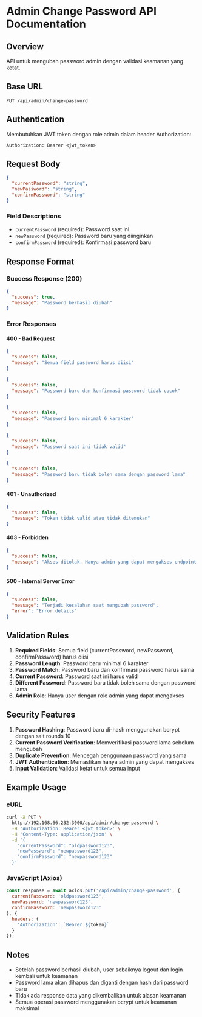 # Admin Change Password API Documentation

## Overview
API untuk mengubah password admin dengan validasi keamanan yang ketat.

## Base URL
```
PUT /api/admin/change-password
```

## Authentication
Membutuhkan JWT token dengan role admin dalam header Authorization:
```
Authorization: Bearer <jwt_token>
```

## Request Body
```json
{
  "currentPassword": "string",
  "newPassword": "string", 
  "confirmPassword": "string"
}
```

### Field Descriptions
- `currentPassword` (required): Password saat ini
- `newPassword` (required): Password baru yang diinginkan
- `confirmPassword` (required): Konfirmasi password baru

## Response Format

### Success Response (200)
```json
{
  "success": true,
  "message": "Password berhasil diubah"
}
```

### Error Responses

#### 400 - Bad Request
```json
{
  "success": false,
  "message": "Semua field password harus diisi"
}
```

```json
{
  "success": false,
  "message": "Password baru dan konfirmasi password tidak cocok"
}
```

```json
{
  "success": false,
  "message": "Password baru minimal 6 karakter"
}
```

```json
{
  "success": false,
  "message": "Password saat ini tidak valid"
}
```

```json
{
  "success": false,
  "message": "Password baru tidak boleh sama dengan password lama"
}
```

#### 401 - Unauthorized
```json
{
  "success": false,
  "message": "Token tidak valid atau tidak ditemukan"
}
```

#### 403 - Forbidden
```json
{
  "success": false,
  "message": "Akses ditolak. Hanya admin yang dapat mengakses endpoint ini"
}
```

#### 500 - Internal Server Error
```json
{
  "success": false,
  "message": "Terjadi kesalahan saat mengubah password",
  "error": "Error details"
}
```

## Validation Rules

1. **Required Fields**: Semua field (currentPassword, newPassword, confirmPassword) harus diisi
2. **Password Length**: Password baru minimal 6 karakter
3. **Password Match**: Password baru dan konfirmasi password harus sama
4. **Current Password**: Password saat ini harus valid
5. **Different Password**: Password baru tidak boleh sama dengan password lama
6. **Admin Role**: Hanya user dengan role admin yang dapat mengakses

## Security Features

1. **Password Hashing**: Password baru di-hash menggunakan bcrypt dengan salt rounds 10
2. **Current Password Verification**: Memverifikasi password lama sebelum mengubah
3. **Duplicate Prevention**: Mencegah penggunaan password yang sama
4. **JWT Authentication**: Memastikan hanya admin yang dapat mengakses
5. **Input Validation**: Validasi ketat untuk semua input

## Example Usage

### cURL
```bash
curl -X PUT \
  http://192.168.66.232:3000/api/admin/change-password \
  -H 'Authorization: Bearer <jwt_token>' \
  -H 'Content-Type: application/json' \
  -d '{
    "currentPassword": "oldpassword123",
    "newPassword": "newpassword123",
    "confirmPassword": "newpassword123"
  }'
```

### JavaScript (Axios)
```javascript
const response = await axios.put('/api/admin/change-password', {
  currentPassword: 'oldpassword123',
  newPassword: 'newpassword123',
  confirmPassword: 'newpassword123'
}, {
  headers: {
    'Authorization': `Bearer ${token}`
  }
});
```

## Notes

- Setelah password berhasil diubah, user sebaiknya logout dan login kembali untuk keamanan
- Password lama akan dihapus dan diganti dengan hash dari password baru
- Tidak ada response data yang dikembalikan untuk alasan keamanan
- Semua operasi password menggunakan bcrypt untuk keamanan maksimal 
